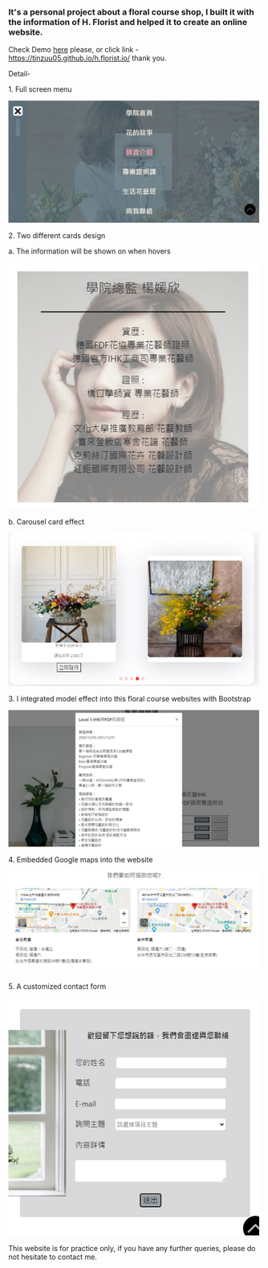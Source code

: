 <h3>It's a personal project about a floral course shop, I built it with the information of H. Florist and helped it to create an online website.</h3>

Check Demo <a href="https://tinzuu05.github.io/h.florist.io/">here</a> please, or click link - https://tinzuu05.github.io/h.florist.io/
thank you.

Detail-

<p>1. Full screen menu</p>
<img src="https://github.com/tinzuu05/h.florist.io/blob/main/readme-images/menu.JPG?raw=true" width="500px">

<p>2. Two different cards design</p>

<p>a. The information will be shown on when hovers</p>
<img src="https://github.com/tinzuu05/h.florist.io/blob/main/readme-images/card.JPG?raw=true" width="500px">

<p>b. Carousel card effect</p>
<img src="https://github.com/tinzuu05/h.florist.io/blob/main/readme-images/carousel%20card.JPG?raw=true" width="500px">

<p>3. I integrated model effect into this floral course websites with Bootstrap</p>
<img src="https://github.com/tinzuu05/h.florist.io/blob/main/readme-images/modal.JPG?raw=true" width="500px">

<p>4. Embedded Google maps into the website</p>
<img src="https://github.com/tinzuu05/h.florist.io/blob/main/readme-images/map.JPG?raw=true" width="500px">

<p>5. A customized contact form</p>
<img src="https://github.com/tinzuu05/h.florist.io/blob/main/readme-images/form.JPG?raw=true" width="500px">

<p>This website is for practice only, if you have any further queries, please do not hesitate to contact me.</p>
